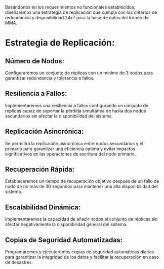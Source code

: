 Basándonos en los requerimientos no funcionales establecidos, diseñaremos una estrategia de replicación que cumpla con los criterios de redundancia y disponibilidad 24x7 para la base de datos del torneo de MMA.

# Estrategia de Replicación:

## Número de Nodos:

Configuraremos un conjunto de réplicas con un mínimo de 3 nodos para garantizar redundancia y tolerancia a fallos.

## Resiliencia a Fallos:

Implementaremos una resiliencia a fallos configurando un conjunto de réplicas capaz de soportar la pérdida simultánea de hasta dos nodos secundarios sin afectar la disponibilidad del sistema.

## Replicación Asincrónica:

Se permitirá la replicación asincrónica entre nodos secundarios y el primario para garantizar una eficiencia óptima y evitar impactos significativos en las operaciones de escritura del nodo primario.

## Recuperación Rápida:

Estableceremos un tiempo de recuperación objetivo después de un fallo de nodo de no más de 30 segundos para mantener una alta disponibilidad del sistema.

## Escalabilidad Dinámica:

Implementaremos la capacidad de añadir nodos al conjunto de réplicas sin afectar negativamente la disponibilidad general del sistema.

## Copias de Seguridad Automatizadas:

Programaremos y ejecutaremos copias de seguridad automáticas diarias para garantizar la integridad de los datos y facilitar la recuperación en caso de desastres.